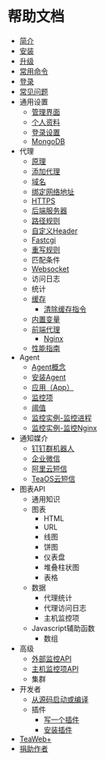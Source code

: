 # 帮助文档
* [简介](main/Summary.md)
* [安装](main/Install.md)
* [升级](main/Upgrade.md)
* [常用命令](main/Commands.md)
* [登录](main/Login.md)
* [常见问题](main/FAQ.md)
* 通用设置
  * [管理界面](settings/Service.md)
  * [个人资料](settings/Profile.md)
  * [登录设置](settings/Login.md)
  * [MongoDB](settings/MongoDB.md)
* 代理
  * [原理](proxy/Architect.md)
  * [添加代理](proxy/CreateProxy.md)
  * [域名](proxy/Domain.md)
  * [绑定网络地址](proxy/Listen.md)
  * [HTTPS](proxy/HTTPS.md)
  * [后端服务器](proxy/Backend.md)
  * [路径规则](proxy/Location.md)
  * [自定义Header](proxy/Header.md)
  * [Fastcgi](proxy/Fastcgi.md)
  * [重写规则](proxy/Rewrite.md)
  * 匹配条件
  * [Websocket](proxy/Websocket.md)
  * 访问日志
  * 统计
  * [缓存](cache/Index.md)
     * [清除缓存指令](cache/PurgeAPI.md)
  * [内置变量](proxy/Variables.md)
  * [前端代理](proxy/Frontend.md)
     * [Nginx](proxy/Nginx.md)
     <!-- * Apache -->
     <!-- * Varnish -->
     <!-- * Squid -->
     <!-- * HAProxy -->
  * [性能指南](proxy/Performance.md) 
* Agent
   * [Agent概念](agents/Index.md)
   * [安装Agent](agents/Install.md)
   * [应用（App）](agents/App.md)
   <!--* 任务-->
   * [监控项](agents/Item.md)
   * [阈值](agents/Threshold.md)
   * [监控实例-监控进程](agents/examples/Mongo.md)
   * [监控实例-监控Nginx](agents/examples/Nginx.md)
* 通知媒介
  * [钉钉群机器人](notices/DingTalk.md)
  * [企业微信](notices/QyWeixin.md)
  * [阿里云短信](notices/AliyunSms.md)
  * [TeaOS云短信](notices/TeaSms.md)
* 图表API
  * 通用知识
  * 图表
     * HTML
     * URL
     * 线图
     * 饼图
     * 仪表盘
     * 堆叠柱状图
     * 表格
  * 数据
     * 代理统计
     * 代理访问日志
     * 主机监控项
  * Javascript辅助函数
     * 数组
* 高级
  * [外部监控API](advanced/APIMonitor.md)
  * [主机监控项API](advanced/APIMonitorAgentItem.md)
  * 集群
* 开发者
  * [从源码启动或编译](main/Build.md)
  * 插件
     * [写一个插件](plugins/Write.md)
     * [安装插件](plugins/Install.md)
* [TeaWeb+](plus/Index.md)
* [捐助作者](donate/Index.md)